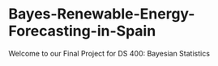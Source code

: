 # Bayes-Renewable-Energy-Forecasting-in-Spain
Welcome to our Final Project for DS 400: Bayesian Statistics 
